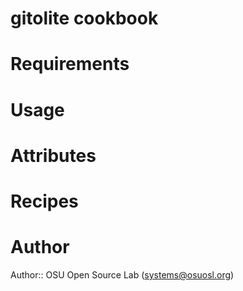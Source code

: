 # gitolite cookbook

# Requirements

# Usage

# Attributes

# Recipes

# Author

Author:: OSU Open Source Lab (<systems@osuosl.org>)
